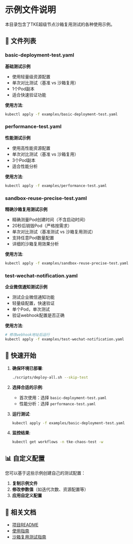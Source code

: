# 示例文件说明

本目录包含了TKE超级节点沙箱复用测试的各种使用示例。

## 📁 文件列表

### basic-deployment-test.yaml
**基础测试示例**
- 使用轻量级资源配置
- 单次对比测试（基准 vs 沙箱复用）
- 1个Pod副本
- 适合快速验证功能

**使用方法**:
```bash
kubectl apply -f examples/basic-deployment-test.yaml
```

### performance-test.yaml
**性能测试示例**
- 使用高性能资源配置
- 单次对比测试（基准 vs 沙箱复用）
- 3个Pod副本
- 适合性能分析

**使用方法**:
```bash
kubectl apply -f examples/performance-test.yaml
```

### sandbox-reuse-precise-test.yaml
**精确沙箱复用测试示例**
- 精确测量Pod创建时间（不含启动时间）
- 20秒后销毁Pod（严格按需求）
- 单次对比测试（基准测试 vs 沙箱复用测试）
- 支持任意Pod数量配置
- 详细的沙箱复用效果分析

**使用方法**:
```bash
kubectl apply -f examples/sandbox-reuse-precise-test.yaml
```

### test-wechat-notification.yaml
**企业微信通知测试示例**
- 测试企业微信通知功能
- 轻量级配置，快速验证
- 单个Pod，单次测试
- 验证webhook配置是否正确

**使用方法**:
```bash
# 修改webhook地址后运行
kubectl apply -f examples/test-wechat-notification.yaml
```

## 🚀 快速开始

1. **确保环境已部署**:
   ```bash
   ./scripts/deploy-all.sh --skip-test
   ```

2. **选择合适的示例**:
   - 首次使用：选择 `basic-deployment-test.yaml`
   - 性能分析：选择 `performance-test.yaml`

3. **运行测试**:
   ```bash
   kubectl apply -f examples/basic-deployment-test.yaml
   ```

4. **监控结果**:
   ```bash
   kubectl get workflows -n tke-chaos-test -w
   ```

## 📊 自定义配置

您可以基于这些示例创建自己的测试配置：

1. **复制示例文件**
2. **修改参数值**（如迭代次数、资源配置等）
3. **应用自定义配置**

## 🔗 相关文档

- [项目README](../README.md)
- [使用指南](../USAGE.md)
- [沙箱复用测试指南](../SANDBOX_REUSE_TEST_GUIDE.md)